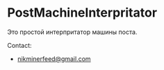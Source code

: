 # PostMachineInterpritator
Это простой интерпритатор машины поста.

Contact:
- nikminerfeed@gmail.com
